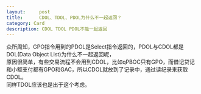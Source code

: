 ```yaml
---
layout:     post
title:      CDOL、TDOL、PDOL为什么不一起返回？
category: Card
description: CDOL TDOL PDOL不能一起返回
---
```

众所周知，GPO指令用到的PDOL是Select指令返回的，PDOL与CDOL都是DOL(Data Object List)为什么不一起返回呢，  
原因很简单，有些交易流程不会用到CDOL，比如qPBOC只有GPO，而借记贷记和小额支付都有GPO和GAC，所以CDOL就放到了记录中，通过读纪录来获取CDOL。  
同样TDOL应该也是出于这个考虑。